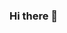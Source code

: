 ### Hi there 👋

<!--
**jvictorfarias/jvictorfarias** is a ✨ _special_ ✨ repository because its `README.md` (this file) appears on your GitHub profile.
# Joao Victor Farias <img src="https://github.com/TheDudeThatCode/TheDudeThatCode/blob/master/Assets/Rocket.gif" width="50px">

[![Linkedin Badge](https://img.shields.io/badge/-LinkedIn-blue?style=flat-square&logo=Linkedin&logoColor=white&link=https://www.linkedin.com/in/ronnyacacio/)](https://www.linkedin.com/in/jvictorfarias/)
[![Instagram badge](https://img.shields.io/badge/-Instagram-dc5273?style=flat-square&logo=Instagram&logoColor=white&link=https://www.instagram.com/ronnyacacio)](https://www.instagram.com/jvictorfarias__)
[![Whatsapp Badge](https://img.shields.io/badge/-Whatsapp-4CA143?style=flat-square&labelColor=4CA143&logo=whatsapp&logoColor=white&link=https://api.whatsapp.com/send?phone=5588981861784&text=Hello!)](https://api.whatsapp.com/send?phone=5588981861784&text=Hello!)
[![Gmail Badge](https://img.shields.io/badge/-Gmail-c14438?style=flat-square&logo=Gmail&logoColor=white&link=mailto:victorfarias.new@gmail.com)](mailto:victorfarias.new@gmail.com)

## Hello there! <img src="https://github.com/TheDudeThatCode/TheDudeThatCode/blob/master/Assets/Hi.gif" width="29px"> Welcome to my profile!

I'm a back-end developer with a great passion for web development and building things to make people's life easier!

- :rocket: Technical skills and interests: JS/TS, HTML & CSS, NodeJS, ReactJS, React Native.
- 🔭 I’m currently working on back-end development using NodeJS as main technology.
- 🌱 I’m currently learning ReactJS and React Native to become a full-stack developer!.
- 👯 I’m looking to collaborate on NodeJS projects that captivate me.
- 😄 Trying to practice clean architecture knowledge to create a quality and scalable code.

